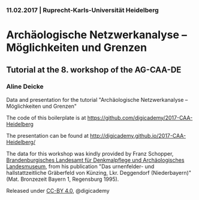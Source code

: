 ### 11.02.2017 | Ruprecht-Karls-Universität Heidelberg

# Archäologische Netzwerkanalyse – Möglichkeiten und Grenzen

## Tutorial at the 8. workshop of the AG-CAA-DE

### Aline Deicke

Data and presentation for the tutorial "Archäologische Netzwerkanalyse – Möglichkeiten und Grenzen"

The code of this boilerplate is at https://github.com/digicademy/2017-CAA-Heidelberg

The presentation can be found at http://digicademy.github.io/2017-CAA-Heidelberg/

The data for this workshop was kindly provided by Franz Schopper, [Brandenburgisches Landesamt für Denkmalpflege und Archäologisches Landesmuseum](http://www.bldam-brandenburg.de/), from his publication "Das urnenfelder- und hallstattzeitliche Gräberfeld von Künzing, Lkr. Deggendorf (Niederbayern)" (Mat. Bronzezeit Bayern 1, Regensburg 1995).

Released under [CC-BY 4.0](https://creativecommons.org/licenses/by/4.0/), @digicademy
